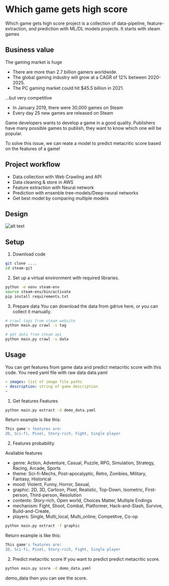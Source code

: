 # Which game gets high score

Which game gets high score project is a collection of data-pipeline, feature-extraction, and prediction with ML/DL models projects. It starts with steam games

## Business value
The gaming market is huge
- There are more than 2.7 billion gamers worldwide.
- The global gaming industry will grow at a CAGR of 12% between 2020-2025.
- The PC gaming market could hit $45.5 billion in 2021.

...but very competitive
- In January 2019, there were 30,000 games on Steam
- Every day 25 new games are released on Steam

Game developers wants to develop a game in a good quality.
Publishers have many possible games to publish, they want to know which one will be popular.

To solve this issue,
we can reate a model to predict metacritic score based on the features of a game!

## Project workflow
- Data collection with Web Crawling and API
- Data cleaning & store in AWS
- Feature extraction with Neural network
- Prediction with ensenble tree-models/Deep neural networks
- Get best model by comparing multiple models

## Design
![alt text](https://github.com/[username]/[reponame]/blob/[branch]/image.jpg?raw=true)

## Setup
1) Download code
```bash
git clone ....
cd steam-git
```
2) Set up a virtual environment with required libraries.
```bash
python -m venv steam-env
source steam-env/bin/activate
pip install requirements.txt
```
3) Prepare data 
You can download the data from gdrive here, or you can collect it manually.
```bash
# crawl tags from steam website
python main.py crawl -s tag 

# get data from steam api
python main.py crawl -s data
```

## Usage

You can get features from game data and predict metacritic score with this code.
You need yaml file with raw data
data.yaml
```yaml
- images: list of image file paths
- description: string of game description
- 
```

1) Get features
Features
```bash
python main.py extract -d demo_data.yaml
```
Return example is like this:
```bash
This game's features are:
2D, Sci-fi, Pixel, Story-rich, Fight, Single player
```
2) Features probability

Available features</br>
- genre: Action, Adventure, Casual, Puzzle, RPG, Simulation, Strategy, Racing, Arcade, Sports
- theme: Sci-fi-Mechs, Post-apocalyptic, Retro, Zombies, Military, Fantasy, Historical
- mood: Violent, Funny, Horror, Sexual,
- graphic: 2D, 3D, Cartoon, Pixel, Realistic, Top-Down, Isometric, First-person, Third-person, Resolution
- contents: Story-rich, Open world, Choices Matter, Multiple Endings
- mechanism: Fight, Shoot, Combat, Platformer, Hack-and-Slash, Survive, Build-and-Create,
- players: Single, Multi_local, Multi_online, Competitve, Co-op

```bash
python main.py extract -f graphic
```
Return example is like this:
```bash
This game's features are:
2D, Sci-fi, Pixel, Story-rich, Fight, Single player
```

2) Predict metacritic score
If you want to predict predict metacritic score.

```bash
python main.py score -d demo_data.yaml
```
demo_data then you can see the score.
